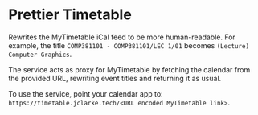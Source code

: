 # Prettier Timetable
Rewrites the MyTimetable iCal feed to be more human-readable. For example, the title `COMP381101 - COMP381101/LEC 1/01` becomes `(Lecture) Computer Graphics`.

The service acts as proxy for MyTimetable by fetching the calendar from the provided URL, rewriting event titles and returning it as usual. 

To use the service, point your calendar app to: `https://timetable.jclarke.tech/<URL encoded MyTimetable link>`.

